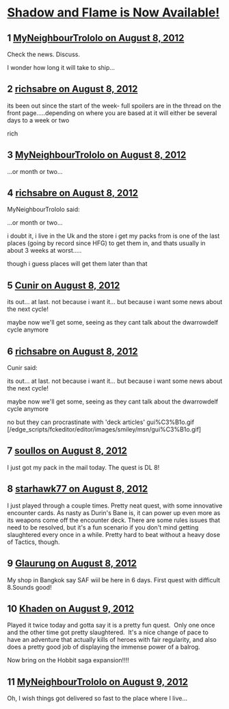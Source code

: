 # [Shadow and Flame is Now Available!](https://community.fantasyflightgames.com/topic/68785-shadow-and-flame-is-now-available/)

## 1 [MyNeighbourTrololo on August 8, 2012](https://community.fantasyflightgames.com/topic/68785-shadow-and-flame-is-now-available/?do=findComment&comment=670625)

Check the news. Discuss.

I wonder how long it will take to ship…

## 2 [richsabre on August 8, 2012](https://community.fantasyflightgames.com/topic/68785-shadow-and-flame-is-now-available/?do=findComment&comment=670630)

its been out since the start of the week- full spoilers are in the thread on the front page…..depending on where you are based at it will either be several days to a week or two

rich

## 3 [MyNeighbourTrololo on August 8, 2012](https://community.fantasyflightgames.com/topic/68785-shadow-and-flame-is-now-available/?do=findComment&comment=670636)

…or month or two… 

## 4 [richsabre on August 8, 2012](https://community.fantasyflightgames.com/topic/68785-shadow-and-flame-is-now-available/?do=findComment&comment=670640)

MyNeighbourTrololo said:

…or month or two… 



i doubt it, i live in the Uk and the store i get my packs from is one of the last places (going by record since HFG) to get them in, and thats usually in about 3 weeks at worst…..

though i guess places will get them later than that

## 5 [Cunir on August 8, 2012](https://community.fantasyflightgames.com/topic/68785-shadow-and-flame-is-now-available/?do=findComment&comment=670648)

its out… at last. not because i want it… but because i want some news about the next cycle!

maybe now we'll get some, seeing as they cant talk about the dwarrowdelf cycle anymore

## 6 [richsabre on August 8, 2012](https://community.fantasyflightgames.com/topic/68785-shadow-and-flame-is-now-available/?do=findComment&comment=670650)

Cunir said:

its out… at last. not because i want it… but because i want some news about the next cycle!

maybe now we'll get some, seeing as they cant talk about the dwarrowdelf cycle anymore



no but they can procrastinate with 'deck articles' gui%C3%B1o.gif [/edge_scripts/fckeditor/editor/images/smiley/msn/gui%C3%B1o.gif]

## 7 [soullos on August 8, 2012](https://community.fantasyflightgames.com/topic/68785-shadow-and-flame-is-now-available/?do=findComment&comment=670780)

I just got my pack in the mail today. The quest is DL 8!

## 8 [starhawk77 on August 8, 2012](https://community.fantasyflightgames.com/topic/68785-shadow-and-flame-is-now-available/?do=findComment&comment=670793)

I just played through a couple times. Pretty neat quest, with some innovative encounter cards. As nasty as Durin's Bane is, it can power up even more as its weapons come off the encounter deck. There are some rules issues that need to be resolved, but it's a fun scenario if you don't mind getting slaughtered every once in a while. Pretty hard to beat without a heavy dose of Tactics, though.

## 9 [Glaurung on August 8, 2012](https://community.fantasyflightgames.com/topic/68785-shadow-and-flame-is-now-available/?do=findComment&comment=670808)

My shop in Bangkok say SAF wiil be here in 6 days. First quest with difficult 8.Sounds good!

## 10 [Khaden on August 9, 2012](https://community.fantasyflightgames.com/topic/68785-shadow-and-flame-is-now-available/?do=findComment&comment=670836)

Played it twice today and gotta say it is a pretty fun quest.  Only one once and the other time got pretty slaughtered.  It's a nice change of pace to have an adventure that actually kills of heroes with fair regularity, and also does a pretty good job of displaying the immense power of a balrog. 

Now bring on the Hobbit saga expansion!!!!

## 11 [MyNeighbourTrololo on August 9, 2012](https://community.fantasyflightgames.com/topic/68785-shadow-and-flame-is-now-available/?do=findComment&comment=670851)

Oh, I wish things got delivered so fast to the place where I live… 

